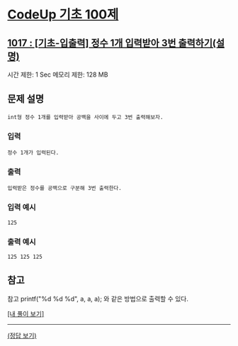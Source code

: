 # [CodeUp 기초 100제](https://codeup.kr/problem.php)

## [1017 : [기초-입출력] 정수 1개 입력받아 3번 출력하기(설명)](https://codeup.kr/problem.php?id=1017)

시간 제한: 1 Sec  메모리 제한: 128 MB

## 문제 설명

    int형 정수 1개를 입력받아 공백을 사이에 두고 3번 출력해보자.

### 입력

    정수 1개가 입력된다.

### 출력

    입력받은 정수를 공백으로 구분해 3번 출력한다.

### 입력 예시

    125

### 출력 예시

    125 125 125

## 참고

참고
printf("%d %d %d", a, a, a);
와 같은 방법으로 출력할 수 있다.

[[내 풀이 보기]](https://github.com/flexboni/code_up/blob/master/1017/myCode.cpp)

---

[(정답 보기)](https://codeup.kr/showsource.php?id=425018)
